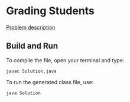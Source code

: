 # Grading Students

[Problem description](https://www.hackerrank.com/challenges/grading)

## Build and Run

To compile the file, open your terminal and type:
```
javac Solution.java
```

To run the generated class file, use:
```
java Solution
```
